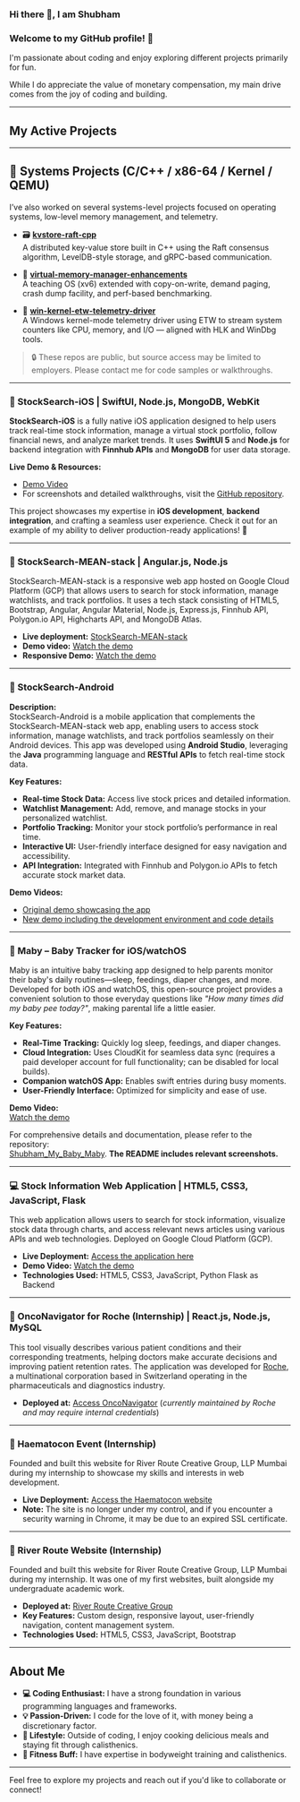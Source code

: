 ### Hi there 👋, I am Shubham

### Welcome to my GitHub profile! 👋
I'm passionate about coding and enjoy exploring different projects primarily for fun. 

While I do appreciate the value of monetary compensation, my main drive comes from the joy of coding and building.

---

## My Active Projects

---

## 🧠 Systems Projects (C/C++ / x86-64 / Kernel / QEMU)

I’ve also worked on several systems-level projects focused on operating systems, low-level memory management, and telemetry.

- 🗃 **[kvstore-raft-cpp](https://github.com/shubhamBafna22022001/kvstore-raft-cpp)**  
  A distributed key-value store built in C++ using the Raft consensus algorithm, LevelDB-style storage, and gRPC-based communication.

- 🧵 **[virtual-memory-manager-enhancements](https://github.com/shubhamBafna22022001/virtual-memory-manager-enhancements)**  
  A teaching OS (xv6) extended with copy-on-write, demand paging, crash dump facility, and perf-based benchmarking.

- 🧩 **[win-kernel-etw-telemetry-driver](https://github.com/shubhamBafna22022001/win-kernel-etw-telemetry-driver)**  
  A Windows kernel-mode telemetry driver using ETW to stream system counters like CPU, memory, and I/O — aligned with HLK and WinDbg tools.

> 🔒 These repos are public, but source access may be limited to employers. Please contact me for code samples or walkthroughs.

---

### 🍎 StockSearch-iOS | SwiftUI, Node.js, MongoDB, WebKit

**StockSearch-iOS** is a fully native iOS application designed to help users track real-time stock information, manage a virtual stock portfolio, follow financial news, and analyze market trends. It uses **SwiftUI 5** and **Node.js** for backend integration with **Finnhub APIs** and **MongoDB** for user data storage.

**Live Demo & Resources:**
- [Demo Video](https://drive.google.com/file/d/1RwTzVMQGPPdLmhJzjZISZDD7EmHEtHNV/view?usp=drive_link)  
- For screenshots and detailed walkthroughs, visit the [GitHub repository](https://github.com/shubhamBafna22022001/StockSearch-iOS).

This project showcases my expertise in **iOS development**, **backend integration**, and crafting a seamless user experience. Check it out for an example of my ability to deliver production-ready applications! 🚀

----

### 🚀 StockSearch-MEAN-stack | Angular.js, Node.js

StockSearch-MEAN-stack is a responsive web app hosted on Google Cloud Platform (GCP) that allows users to search for stock information, manage watchlists, and track portfolios. It uses a tech stack consisting of HTML5, Bootstrap, Angular, Angular Material, Node.js, Express.js, Finnhub API, Polygon.io API, Highcharts API, and MongoDB Atlas.

- **Live deployment:** [StockSearch-MEAN-stack](https://bafna-stockmean.wl.r.appspot.com/)
- **Demo video:** [Watch the demo](https://drive.google.com/file/d/1mWc04X7vy8GwKkTgFgsLHIKvuCygMoro/view?usp=sharing)
- **Responsive Demo:** [Watch the demo](https://drive.google.com/file/d/17z5bImuNK6So0WQ0mdNiFz0bGUj-sEZR/view?usp=sharing)

---

### 📱 StockSearch-Android

**Description:**  
StockSearch-Android is a mobile application that complements the StockSearch-MEAN-stack web app, enabling users to access stock information, manage watchlists, and track portfolios seamlessly on their Android devices. This app was developed using **Android Studio**, leveraging the **Java** programming language and **RESTful APIs** to fetch real-time stock data.

**Key Features:**
- **Real-time Stock Data:** Access live stock prices and detailed information.
- **Watchlist Management:** Add, remove, and manage stocks in your personalized watchlist.
- **Portfolio Tracking:** Monitor your stock portfolio’s performance in real time.
- **Interactive UI:** User-friendly interface designed for easy navigation and accessibility.
- **API Integration:** Integrated with Finnhub and Polygon.io APIs to fetch accurate stock market data.

**Demo Videos:**
- [Original demo showcasing the app](https://drive.google.com/file/d/1QR7oBQsvEGCKmPzjUmlVBwrVjbzIpyeZ/view?usp=sharing)
- [New demo including the development environment and code details](https://drive.google.com/file/d/17VpNRr8luGHnrI63ozan7Q-B3a25TMIK/view?usp=sharing)

---

### 👶 Maby – Baby Tracker for iOS/watchOS

Maby is an intuitive baby tracking app designed to help parents monitor their baby's daily routines—sleep, feedings, diaper changes, and more. Developed for both iOS and watchOS, this open-source project provides a convenient solution to those everyday questions like _"How many times did my baby pee today?"_, making parental life a little easier.

**Key Features:**
- **Real-Time Tracking:** Quickly log sleep, feedings, and diaper changes.
- **Cloud Integration:** Uses CloudKit for seamless data sync (requires a paid developer account for full functionality; can be disabled for local builds).
- **Companion watchOS App:** Enables swift entries during busy moments.
- **User-Friendly Interface:** Optimized for simplicity and ease of use.

**Demo Video:**  
[Watch the demo](https://drive.google.com/file/d/1-w3vRJ0pSI0ikDwiU8N-w1b34DTuaFAM/view?usp=drive_link)

For comprehensive details and documentation, please refer to the repository:  
[Shubham_My_Baby_Maby](https://github.com/shubhamBafna22022001/Shubham_My_Baby_Maby). **The README includes relevant screenshots.**

---

### 💻 Stock Information Web Application | HTML5, CSS3, JavaScript, Flask

This web application allows users to search for stock information, visualize stock data through charts, and access relevant news articles using various APIs and web technologies. Deployed on Google Cloud Platform (GCP).

- **Live Deployment:** [Access the application here](https://bafna-stocksearch.wl.r.appspot.com/)
- **Demo Video:** [Watch the demo](https://drive.google.com/file/d/12Pmdc2FXQZTXS3JNwTU16ug1YSArIrwz/view?usp=sharing)
- **Technologies Used:** HTML5, CSS3, JavaScript, Python Flask as Backend

---

### 🏥 OncoNavigator for Roche (Internship) | React.js, Node.js, MySQL

This tool visually describes various patient conditions and their corresponding treatments, helping doctors make accurate decisions and improving patient retention rates. The application was developed for [Roche](https://www.roche.com/), a multinational corporation based in Switzerland operating in the pharmaceuticals and diagnostics industry.

- **Deployed at:** [Access OncoNavigator](https://test.onconavigator.in/) (*currently maintained by Roche and may require internal credentials*)

---

### 🎤 Haematocon Event (Internship)

Founded and built this website for River Route Creative Group, LLP Mumbai during my internship to showcase my skills and interests in web development.

- **Live Deployment:** [Access the Haematocon website](https://haematocon2023.com)
- **Note:** The site is no longer under my control, and if you encounter a security warning in Chrome, it may be due to an expired SSL certificate.

---

### 🌊 River Route Website (Internship)

Founded and built this website for River Route Creative Group, LLP Mumbai during my internship. It was one of my first websites, built alongside my undergraduate academic work.

- **Deployed at:** [River Route Creative Group](https://www.riverroute.in/)
- **Key Features:** Custom design, responsive layout, user-friendly navigation, content management system.
- **Technologies Used:** HTML5, CSS3, JavaScript, Bootstrap

---

## About Me

- **💻 Coding Enthusiast:** I have a strong foundation in various programming languages and frameworks.
- **💡 Passion-Driven:** I code for the love of it, with money being a discretionary factor.
- **🥑 Lifestyle:** Outside of coding, I enjoy cooking delicious meals and staying fit through calisthenics.
- **💪 Fitness Buff:** I have expertise in bodyweight training and calisthenics.

---

Feel free to explore my projects and reach out if you'd like to collaborate or connect!
